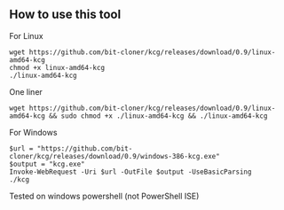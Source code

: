 ## How to use this tool

For Linux

```
wget https://github.com/bit-cloner/kcg/releases/download/0.9/linux-amd64-kcg
chmod +x linux-amd64-kcg
./linux-amd64-kcg
```
One liner

```
wget https://github.com/bit-cloner/kcg/releases/download/0.9/linux-amd64-kcg && sudo chmod +x ./linux-amd64-kcg && ./linux-amd64-kcg
```

For Windows 

```
$url = "https://github.com/bit-cloner/kcg/releases/download/0.9/windows-386-kcg.exe"
$output = "kcg.exe"
Invoke-WebRequest -Uri $url -OutFile $output -UseBasicParsing
./kcg
```
Tested on windows powershell (not PowerShell ISE)
